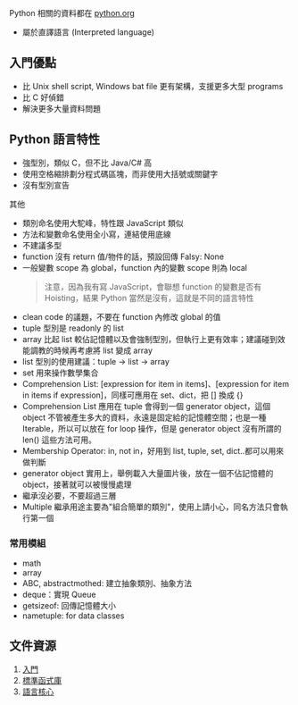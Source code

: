 Python 相關的資料都在 [python.org](python.org)

- 屬於直譯語言 (Interpreted language)

## 入門優點

- 比 Unix shell script, Windows bat file 更有架構，支援更多大型 programs
- 比 C 好偵錯
- 解決更多大量資料問題

## Python 語言特性

- 強型別，類似 C，但不比 Java/C# 高
- 使用空格縮排劃分程式碼區塊，而非使用大括號或關鍵字
- 沒有型別宣告

其他

- 類別命名使用大駝峰，特性跟 JavaScript 類似
- 方法和變數命名使用全小寫，連結使用底線
- 不建議多型
- function 沒有 return 值/物件的話，預設回傳 Falsy: None
- 一般變數 scope 為 global，function 內的變數 scope 則為 local
  > 注意，因為我有寫 JavaScript，會聯想 function 的變數是否有 Hoisting，結果 Python 當然是沒有，這就是不同的語言特性
- clean code 的議題，不要在 function 內修改 global 的值
- tuple 型別是 readonly 的 list
- array 比起 list 較佔記憶體以及會強制型別，但執行上更有效率；建議碰到效能調教的時候再考慮將 list 變成 array
- list 型別的使用建議：tuple -> list -> array
- set 用來操作數學集合
- Comprehension List: [expression for item in items]、[expression for item in items if expression]，同樣可應用在 set、dict，把 [] 換成 {}
- Comprehension List 應用在 tuple 會得到一個 generator object，這個 object 不管被產生多大的資料，永遠是固定給的記憶體空間；也是一種 Iterable，所以可以放在 for loop 操作，但是 generator object 沒有所謂的 len() 這些方法可用。
- Membership Operator: in, not in，好用到 list, tuple, set, dict..都可以用來做判斷
- generator object 實用上，舉例載入大量圖片後，放在一個不佔記憶體的 object，接著就可以被慢慢處理
- 繼承沒必要，不要超過三層
- Multiple 繼承用途主要為"組合簡單的類別"，使用上請小心，同名方法只會執行第一個

### 常用模組

- math
- array
- ABC, abstractmothed: 建立抽象類別、抽象方法
- deque：實現 Queue
- getsizeof: 回傳記憶體大小
- nametuple: for data classes

## 文件資源

1. [入門](https://docs.python.org/3/tutorial/index.html)
2. [標準函式庫](https://docs.python.org/3/library/index.html#library-index)
3. [語言核心](https://docs.python.org/3/reference/index.html)
